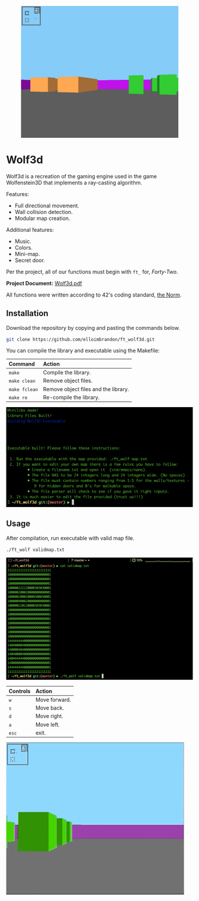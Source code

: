 <p align="center">
  <div align="center">
   <img src="assets/images/wolf3d-open.png" width="425px"</img><br>
  </div>
</p>

# Wolf3d

Wolf3d is a recreation of the gaming engine used in the game Wolfenstein3D that implements a ray-casting algorithm.

Features:

- Full directional movement.
- Wall collision detection.
- Modular map creation.

Additional features:

- Music.
- Colors.
- Mini-map.
- Secret door.

Per the project, all of our functions must begin with ```ft_``` for, _Forty-Two_.

**Project Document:**
[Wolf3d.pdf](https://github.com/elloimbrandon/ft_wolf3d/blob/master/docs/wolf3d.en.pdf)

All functions were written according to 42's coding standard,
[the Norm](https://github.com/elloimbrandon/ft_wolf3d/blob/master/docs/norme.en.pdf).


## Installation

Download the repository by copying and pasting the commands below.

```bash
git clone https://github.com/elloimbrandon/ft_wolf3d.git

```

You can compile the library and executable using the Makefile:

Command       |  Action
:-------------|:-------------
`make`        | Compile the library.
`make clean`  | Remove object files.
`make fclean` | Remove object files and the library.
`make re`     | Re-compile the library.

![Wolf3d open](assets/images/wolf3d-make.png)

## Usage

After compilation, run executable with valid map file.

```bash
./ft_wolf validmap.txt
```
![Wolf3d map](assets/images/wolf3d-map.png)


Controls       |  Action
:-------------|:-------------
`w`           | Move forward.
`s`           | Move back.
`d`           | Move right.
`a`           | Move left.
`esc`         | exit.

![Wolf3d gif](assets/images/wolf3d-gif.gif)